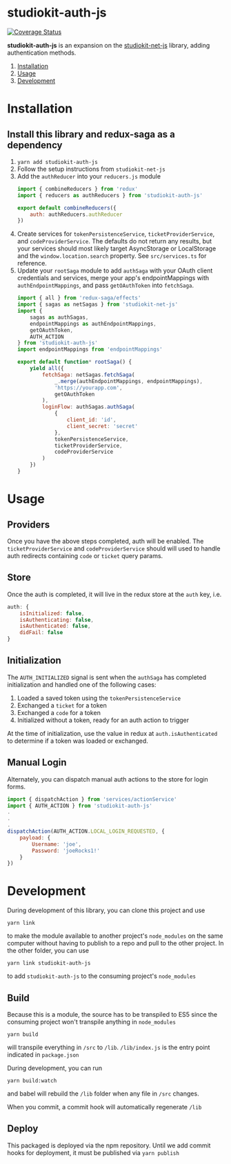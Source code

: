 # studiokit-auth-js

[![Coverage Status](https://coveralls.io/repos/purdue-tlt/studiokit-auth-js/badge.svg?branch=master)](https://coveralls.io/r/purdue-tlt/studiokit-auth-js?branch=master)

**studiokit-auth-js** is an expansion on the [studiokit-net-js](https://github.com/purdue-tlt/studiokit-net-js) library, adding authentication methods.

1. [Installation](#installation)
1. [Usage](#usage)
1. [Development](#development)

# Installation

## Install this library and redux-saga as a dependency
1. `yarn add studiokit-auth-js`
1. Follow the setup instructions from `studiokit-net-js`
1. Add the `authReducer` into your `reducers.js` module
	```js
	import { combineReducers } from 'redux'
	import { reducers as authReducers } from 'studiokit-auth-js'

	export default combineReducers({
		auth: authReducers.authReducer
	})
	```
1. Create services for `tokenPersistenceService`, `ticketProviderService`, and `codeProviderService`. The defaults do not return any results, but your services should most likely target AsyncStorage or LocalStorage and the `window.location.search` property. See `src/services.ts` for reference.
1. Update your `rootSaga` module to add `authSaga` with your OAuth client credentials and services, merge your app's endpointMappings with `authEndpointMappings`, and pass `getOAuthToken` into `fetchSaga`.
	```js
	import { all } from 'redux-saga/effects'
	import { sagas as netSagas } from 'studiokit-net-js'
	import {
		sagas as authSagas,
		endpointMappings as authEndpointMappings,
		getOAuthToken,
		AUTH_ACTION
	} from 'studiokit-auth-js'
	import endpointMappings from 'endpointMappings'

	export default function* rootSaga() {
		yield all({
			fetchSaga: netSagas.fetchSaga(
				_.merge(authEndpointMappings, endpointMappings),
				'https://yourapp.com',
				getOAuthToken
			),
			loginFlow: authSagas.authSaga(
				{
					client_id: 'id',
					client_secret: 'secret'
				},
				tokenPersistenceService,
				ticketProviderService,
				codeProviderService
			)
		})
	}
	```

# Usage

## Providers

Once you have the above steps completed, auth will be enabled. The `ticketProviderService` and `codeProviderService` should will used to handle auth redirects containing `code` or `ticket` query params.

## Store

Once the auth is completed, it will live in the redux store at the `auth` key, i.e.
```js
auth: {
	isInitialized: false,
	isAuthenticating: false,
	isAuthenticated: false,
	didFail: false
}
```

## Initialization

The `AUTH_INITIALIZED` signal is sent when the `authSaga` has completed initialization and handled one of the following cases:

1. Loaded a saved token using the `tokenPersistenceService`
2. Exchanged a `ticket` for a token
3. Exchanged a `code` for a token
4. Initialized without a token, ready for an auth action to trigger

At the time of initialization, use the value in redux at `auth.isAuthenticated` to determine if a token was loaded or exchanged.

## Manual Login

Alternately, you can dispatch manual auth actions to the store for login forms.

```js
import { dispatchAction } from 'services/actionService'
import { AUTH_ACTION } from 'studiokit-auth-js'
.
.
.
dispatchAction(AUTH_ACTION.LOCAL_LOGIN_REQUESTED, {
	payload: {
		Username: 'joe',
		Password: 'joeRocks1!'
	}
})
```

# Development

During development of this library, you can clone this project and use

`yarn link`

to make the module available to another project's `node_modules` on the same computer without having to publish to a repo and pull to the other project. In the other folder, you can use

`yarn link studiokit-auth-js`

to add `studiokit-auth-js` to the consuming project's `node_modules`

## Build

Because this is a module, the source has to be transpiled to ES5 since the consuming project won't transpile anything in `node_modules`

`yarn build`

will transpile everything in `/src` to `/lib`. `/lib/index.js` is the entry point indicated in `package.json`

During development, you can run

`yarn build:watch`

and babel will rebuild the `/lib` folder when any file in `/src` changes.

When you commit, a commit hook will automatically regenerate `/lib`

## Deploy

This packaged is deployed via the npm repository. Until we add commit hooks for deployment, it must be published via `yarn publish`

